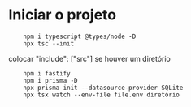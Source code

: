 # Iniciar o projeto

```
	npm i typescript @types/node -D 
	npx tsc --init
```
colocar "include": ["src"] se houver um diretório

```
	npm i fastify
	npm i prisma -D
	npx prisma init --datasource-provider SQLite
	npx tsx watch --env-file file.env diretório
```